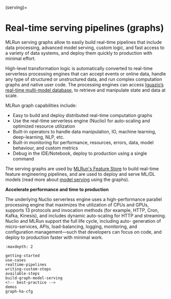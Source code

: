 (serving)=

# Real-time serving pipelines (graphs)

MLRun serving graphs allow to easily build real-time pipelines that include data processing, advanced model serving, 
custom logic, and fast access to a variety of data systems, and deploy them quickly to production with minimal effort.

High-level transformation logic is automatically converted to real-time serverless processing engines that can accept events or online data, 
handle any type of structured or unstructured data, and run complex computation graphs and native user code. The processing engines can 
access [Iguazio’s real-time multi-model database](https://www.iguazio.com/docs/latest-release/data-layer/), to retrieve and manipulate 
state and data at scale.

MLRun graph capabilities include:
- Easy to build and deploy distributed real-time computation graphs
- Use the real-time serverless engine (Nuclio) for auto-scaling and optimized resource utilization
- Built-in operators to handle data manipulation, IO, machine learning, deep-learning, NLP, etc.
- Built-in monitoring for performance, resources, errors, data, model behaviour, and custom metrics
- Debug in the IDE/Notebook, deploy to production using a single command

The serving graphs are used by [MLRun's Feature Store](../feature-store/feature-store.md) to build real-time feature engineering pipelines, 
and are used to deploy and serve ML/DL models (read more about [model serving](./build-graph-model-serving.md) using the graphs).

**Accelerate performance and time to production**

The underlying Nuclio serverless engine uses a high-performance parallel processing engine that maximizes the 
utilization of CPUs and GPUs, supports 13 protocols and invocation methods (for example, HTTP, Cron, Kafka, Kinesis), 
and includes dynamic auto-scaling for HTTP and streaming. Nuclio and MLRun support the full life cycle, including auto-
generation of micro-services, APIs, load-balancing, logging, monitoring, and configuration management&mdash;such that 
developers can focus on code, and deploy to production faster with minimal work.

```{toctree}
:maxdepth: 2
  
getting-started
use-cases
realtime-pipelines
writing-custom-steps
available-steps
build-graph-model-serving
<!-- best-practice -->
demos
graph-ha-cfg
```